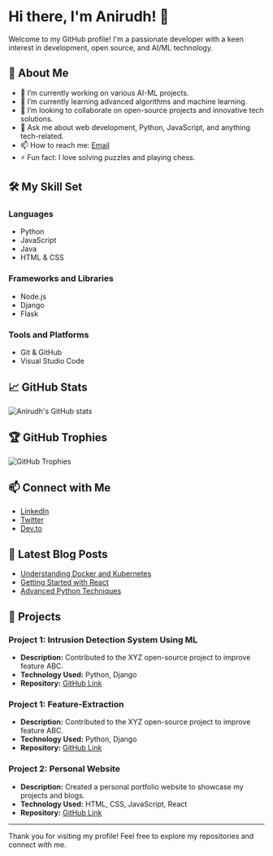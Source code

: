 # Hi there, I'm Anirudh! 👋

Welcome to my GitHub profile! I'm a passionate developer with a keen interest in development, open source, and AI/ML technology.

## 🚀 About Me

- 🔭 I’m currently working on various AI-ML projects.
- 🌱 I’m currently learning advanced algorithms and machine learning.
- 👯 I’m looking to collaborate on open-source projects and innovative tech solutions.
- 💬 Ask me about web development, Python, JavaScript, and anything tech-related.
- 📫 How to reach me: [Email](mailto:anirudh@example.com)
- ⚡ Fun fact: I love solving puzzles and playing chess.

## 🛠️ My Skill Set

### Languages

- Python
- JavaScript
- Java
- HTML & CSS

### Frameworks and Libraries

- Node.js
- Django
- Flask

### Tools and Platforms

- Git & GitHub
- Visual Studio Code

## 📈 GitHub Stats

![Anirudh's GitHub stats](https://github-readme-stats.vercel.app/api?username=SudoAnirudh&show_icons=true&theme=radical)

## 🏆 GitHub Trophies

![GitHub Trophies](https://github-profile-trophy.vercel.app/?username=SudoAnirudh&theme=dracula)

## 📫 Connect with Me

- [LinkedIn](https://www.linkedin.com/in/anirudh/)
- [Twitter](https://twitter.com/SudoAnirudh)
- [Dev.to](https://dev.to/SudoAnirudh)

## 📜 Latest Blog Posts

<!-- BLOG-POST-LIST:START -->
- [Understanding Docker and Kubernetes](https://dev.to/SudoAnirudh/understanding-docker-and-kubernetes-1a2b)
- [Getting Started with React](https://dev.to/SudoAnirudh/getting-started-with-react-3c4d)
- [Advanced Python Techniques](https://dev.to/SudoAnirudh/advanced-python-techniques-5e6f)
<!-- BLOG-POST-LIST:END -->

## 💼 Projects

### Project 1: Intrusion Detection System Using ML

- **Description:** Contributed to the XYZ open-source project to improve feature ABC.
- **Technology Used:** Python, Django
- **Repository:** [GitHub Link](https://github.com/SudoAnirudh/Intrusion-Detection-System-Using-ML)

### Project 1: Feature-Extraction

- **Description:** Contributed to the XYZ open-source project to improve feature ABC.
- **Technology Used:** Python, Django
- **Repository:** [GitHub Link](https://github.com/SudoAnirudh/Feature-Extraction)

### Project 2: Personal Website

- **Description:** Created a personal portfolio website to showcase my projects and blogs.
- **Technology Used:** HTML, CSS, JavaScript, React
- **Repository:** [GitHub Link](https://github.com/SudoAnirudh/personal-website)

---

Thank you for visiting my profile! Feel free to explore my repositories and connect with me.
